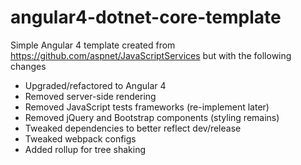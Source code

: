 # angular4-dotnet-core-template
Simple Angular 4 template created from https://github.com/aspnet/JavaScriptServices but with the following changes
* Upgraded/refactored to Angular 4
* Removed server-side rendering
* Removed JavaScript tests frameworks (re-implement later)
* Removed jQuery and Bootstrap components (styling remains)
* Tweaked dependencies to better reflect dev/release
* Tweaked webpack configs
* Added rollup for tree shaking
